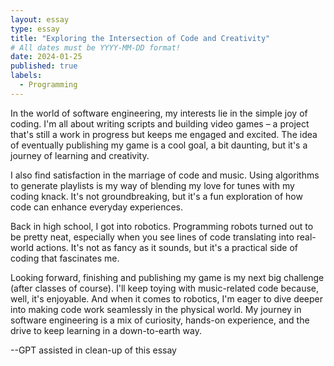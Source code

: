 ```yaml
---
layout: essay
type: essay
title: "Exploring the Intersection of Code and Creativity"
# All dates must be YYYY-MM-DD format!
date: 2024-01-25
published: true
labels:
  - Programming
---
```


In the world of software engineering, my interests lie in the simple joy of coding. I'm all about writing scripts and building video games – a project that's still a work in progress but keeps me engaged and excited. The idea of eventually publishing my game is a cool goal, a bit daunting, but it's a journey of learning and creativity.

I also find satisfaction in the marriage of code and music. Using algorithms to generate playlists is my way of blending my love for tunes with my coding knack. It's not groundbreaking, but it's a fun exploration of how code can enhance everyday experiences.

Back in high school, I got into robotics. Programming robots turned out to be pretty neat, especially when you see lines of code translating into real-world actions. It's not as fancy as it sounds, but it's a practical side of coding that fascinates me.

Looking forward, finishing and publishing my game is my next big challenge (after classes of course). I'll keep toying with music-related code because, well, it's enjoyable. And when it comes to robotics, I'm eager to dive deeper into making code work seamlessly in the physical world. My journey in software engineering is a mix of curiosity, hands-on experience, and the drive to keep learning in a down-to-earth way.


--GPT assisted in clean-up of this essay